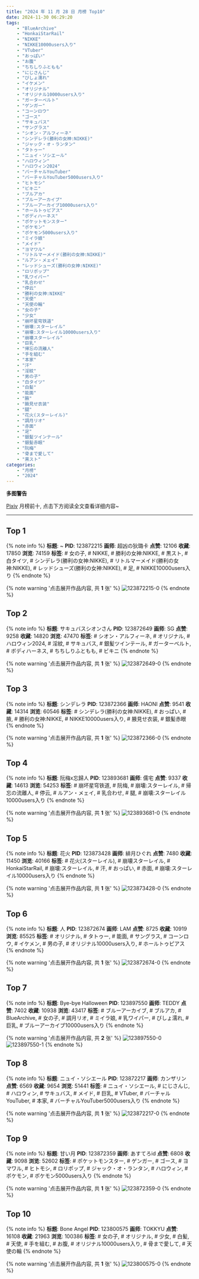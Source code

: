 ```yaml
---
title: "2024 年 11 月 28 日 月榜 Top10"
date: 2024-11-30 06:29:20
tags:
    - "BlueArchive"
    - "HonkaiStarRail"
    - "NIKKE"
    - "NIKKE10000users入り"
    - "VTuber"
    - "おっぱい"
    - "お腹"
    - "ちちしりふともも"
    - "にじさんじ"
    - "びしょ濡れ"
    - "イケメン"
    - "オリジナル"
    - "オリジナル10000users入り"
    - "ガーターベルト"
    - "ゲンガー"
    - "コーンロウ"
    - "ゴース"
    - "サキュバス"
    - "サングラス"
    - "シオン・アルフィーネ"
    - "シンデレラ(勝利の女神:NIKKE)"
    - "ジャック・オ・ランタン"
    - "タトゥー"
    - "ニュイ・ソシエール"
    - "ハロウィン"
    - "ハロウィン2024"
    - "バーチャルYouTuber"
    - "バーチャルYouTuber5000users入り"
    - "ヒトモシ"
    - "ビキニ"
    - "ブルアカ"
    - "ブルーアーカイブ"
    - "ブルーアーカイブ10000users入り"
    - "ホールトゥピアス"
    - "ボディハーネス"
    - "ポケットモンスター"
    - "ポケモン"
    - "ポケモン5000users入り"
    - "ミイラ娘"
    - "メイド"
    - "ヨマワル"
    - "リトルマーメイド(勝利の女神:NIKKE)"
    - "ルアン・メェイ"
    - "レッドシューズ(勝利の女神:NIKKE)"
    - "ロリポップ"
    - "乳ワイパー"
    - "乳合わせ"
    - "停云"
    - "勝利の女神:NIKKE"
    - "天使"
    - "天使の輪"
    - "女の子"
    - "少女"
    - "崩坏星穹铁道"
    - "崩壊:スターレイル"
    - "崩壊:スターレイル10000users入り"
    - "崩壊スターレイル"
    - "巨乳"
    - "帰忘の流離人"
    - "手を組む"
    - "本家"
    - "汗"
    - "淫紋"
    - "男の子"
    - "白タイツ"
    - "白髪"
    - "能面"
    - "腋"
    - "腋見せ衣装"
    - "腿"
    - "花火(スターレイル)"
    - "調月リオ"
    - "赤面"
    - "足"
    - "銀髪ツインテール"
    - "銀髪赤眼"
    - "阮梅"
    - "骨まで愛して"
    - "黒スト"
categories:
    - "月榜"
    - "2024"
---
```


<i class="fa fa-triangle-exclamation"></i>**多图警告**<i class="fa fa-triangle-exclamation"></i>

[Pixiv](https://www.pixiv.net/) 月榜前十, 点击下方阅读全文查看详细内容~

<!-- more -->

---

## Top 1

{% note info %}
**标题**: ~
**PID**: 123872215 **画师**: 超凶の狄璐卡
**点赞**: 12106 **收藏**: 17850 **浏览**: 74159
**标签**: # 女の子, # NIKKE, # 勝利の女神:NIKKE, # 黒スト, # 白タイツ, # シンデレラ(勝利の女神:NIKKE), # リトルマーメイド(勝利の女神:NIKKE), # レッドシューズ(勝利の女神:NIKKE), # 足, # NIKKE10000users入り
{% endnote %}

{% note warning '点击展开作品内容, 共 **1** 张' %}
![123872215-0](https://i.pixiv.re/img-original/img/2024/11/01/00/00/20/123872215_p0.jpg)
{% endnote %}

## Top 2

{% note info %}
**标题**: サキュバスシオンさん
**PID**: 123872649 **画师**: SG
**点赞**: 9258 **收藏**: 14820 **浏览**: 47470
**标签**: # シオン・アルフィーネ, # オリジナル, # ハロウィン2024, # 淫紋, # サキュバス, # 銀髪ツインテール, # ガーターベルト, # ボディハーネス, # ちちしりふともも, # ビキニ
{% endnote %}

{% note warning '点击展开作品内容, 共 **1** 张' %}
![123872649-0](https://i.pixiv.re/img-original/img/2024/11/01/00/02/54/123872649_p0.png)
{% endnote %}

## Top 3

{% note info %}
**标题**: シンデレラ
**PID**: 123872366 **画师**: HAONI
**点赞**: 9541 **收藏**: 14314 **浏览**: 60546
**标签**: # シンデレラ(勝利の女神:NIKKE), # おっぱい, # 腋, # 勝利の女神:NIKKE, # NIKKE10000users入り, # 腋見せ衣装, # 銀髪赤眼
{% endnote %}

{% note warning '点击展开作品内容, 共 **1** 张' %}
![123872366-0](https://i.pixiv.re/img-original/img/2024/11/01/00/00/56/123872366_p0.jpg)
{% endnote %}

## Top 4

{% note info %}
**标题**: 阮梅x忘歸人
**PID**: 123893681 **画师**: 儒宅
**点赞**: 9337 **收藏**: 14613 **浏览**: 54253
**标签**: # 崩坏星穹铁道, # 阮梅, # 崩壊:スターレイル, # 帰忘の流離人, # 停云, # ルアン・メェイ, # 乳合わせ, # 腿, # 崩壊:スターレイル10000users入り
{% endnote %}

{% note warning '点击展开作品内容, 共 **1** 张' %}
![123893681-0](https://i.pixiv.re/img-original/img/2024/11/01/18/08/50/123893681_p0.jpg)
{% endnote %}

## Top 5

{% note info %}
**标题**: 花火
**PID**: 123873428 **画师**: 緋月ひぐれ
**点赞**: 7480 **收藏**: 11450 **浏览**: 40166
**标签**: # 花火(スターレイル), # 崩壊スターレイル, # HonkaiStarRail, # 崩壊:スターレイル, # 汗, # おっぱい, # 赤面, # 崩壊:スターレイル10000users入り
{% endnote %}

{% note warning '点击展开作品内容, 共 **1** 张' %}
![123873428-0](https://i.pixiv.re/img-original/img/2024/11/01/00/13/58/123873428_p0.jpg)
{% endnote %}

## Top 6

{% note info %}
**标题**: 人
**PID**: 123872674 **画师**: LAM
**点赞**: 8725 **收藏**: 10919 **浏览**: 85525
**标签**: # オリジナル, # タトゥー, # 能面, # サングラス, # コーンロウ, # イケメン, # 男の子, # オリジナル10000users入り, # ホールトゥピアス
{% endnote %}

{% note warning '点击展开作品内容, 共 **1** 张' %}
![123872674-0](https://i.pixiv.re/img-original/img/2024/11/01/00/03/06/123872674_p0.jpg)
{% endnote %}

## Top 7

{% note info %}
**标题**: Bye-bye Halloween
**PID**: 123897550 **画师**: TEDDY
**点赞**: 7402 **收藏**: 10938 **浏览**: 43417
**标签**: # ブルーアーカイブ, # ブルアカ, # BlueArchive, # 女の子, # 調月リオ, # ミイラ娘, # 乳ワイパー, # びしょ濡れ, # 巨乳, # ブルーアーカイブ10000users入り
{% endnote %}

{% note warning '点击展开作品内容, 共 **2** 张' %}
![123897550-0](https://i.pixiv.re/img-original/img/2024/11/01/20/20/00/123897550_p0.jpg)
![123897550-1](https://i.pixiv.re/img-original/img/2024/11/01/20/20/00/123897550_p1.jpg)
{% endnote %}

## Top 8

{% note info %}
**标题**: ニュイ・ソシエール
**PID**: 123872217 **画师**: カンザリン
**点赞**: 6569 **收藏**: 9654 **浏览**: 51441
**标签**: # ニュイ・ソシエール, # にじさんじ, # ハロウィン, # サキュバス, # メイド, # 巨乳, # VTuber, # バーチャルYouTuber, # 本家, # バーチャルYouTuber5000users入り
{% endnote %}

{% note warning '点击展开作品内容, 共 **1** 张' %}
![123872217-0](https://i.pixiv.re/img-original/img/2024/11/01/00/00/21/123872217_p0.png)
{% endnote %}

## Top 9

{% note info %}
**标题**: 甘い月
**PID**: 123872359 **画师**: あすてろid
**点赞**: 6808 **收藏**: 9098 **浏览**: 52602
**标签**: # ポケットモンスター, # ゲンガー, # ゴース, # ヨマワル, # ヒトモシ, # ロリポップ, # ジャック・オ・ランタン, # ハロウィン, # ポケモン, # ポケモン5000users入り
{% endnote %}

{% note warning '点击展开作品内容, 共 **1** 张' %}
![123872359-0](https://i.pixiv.re/img-original/img/2024/11/01/00/00/53/123872359_p0.png)
{% endnote %}

## Top 10

{% note info %}
**标题**: Bone Angel
**PID**: 123800575 **画师**: TOKKYU
**点赞**: 16108 **收藏**: 21963 **浏览**: 100386
**标签**: # 女の子, # オリジナル, # 少女, # 白髪, # 天使, # 手を組む, # お腹, # オリジナル10000users入り, # 骨まで愛して, # 天使の輪
{% endnote %}

{% note warning '点击展开作品内容, 共 **1** 张' %}
![123800575-0](https://i.pixiv.re/img-original/img/2024/10/30/00/20/54/123800575_p0.jpg)
{% endnote %}

